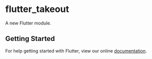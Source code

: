# flutter_takeout

A new Flutter module.

## Getting Started

For help getting started with Flutter, view our online
[documentation](https://flutter.io/).
